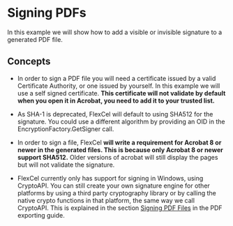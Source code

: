 # Signing PDFs

In this example we will show how to add a visible or invisible signature
to a generated PDF file.

## Concepts

- In order to sign a PDF file you will need a certificate issued by a
  valid Certificate Authority, or one issued by yourself. In this
  example we will use a self signed certificate. **This certificate
  will not validate by default when you open it in Acrobat, you need
  to add it to your trusted list.**


- As SHA-1 is deprecated, FlexCel will default to using SHA512 
  for the signature. You could use a different algorithm by 
  providing an OID in the EncryptionFactory.GetSigner call.

- In order to sign a file, FlexCel **will write a requirement for
  Acrobat 8 or newer in the generated files. This is because only
  Acrobat 8 or newer support SHA512.** Older versions of acrobat
  will still display the pages but will not validate the signature.


- FlexCel currently only has support for signing in Windows, 
  using CryptoAPI. You can still create your own signature 
  engine for other platforms by using a third party cryptography
  library or by calling the native crypto functions in that platform, 
  the same way we call CryptoAPI. This is explained in the section
  [Signing PDF Files](https://download.tmssoftware.com/flexcel/doc/vcl/guides/pdf-exporting-guide.html#signing-pdf-files) in the 
  PDF exporting guide.
